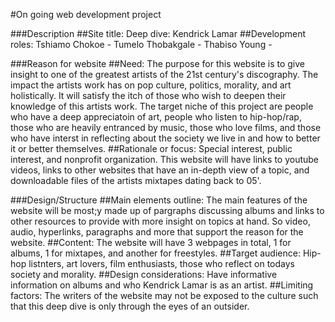 #On going web development project

###Description
##Site title: 		Deep dive: Kendrick Lamar
##Development roles: 	Tshiamo Chokoe - 
			Tumelo Thobakgale -
			Thabiso Young -


###Reason for website
##Need:			The purpose for this website is to give insight to one of the greatest artists of the 21st century's discography. The impact the artists work has on pop culture, politics, morality, and art holistically. It will satisfy the itch of those who wish to deepen their knowledge of this artists work. The target niche of this project are people who have a deep appreciatoin of art, people who listen to hip-hop/rap, those who are heavily entranced by music, those who love films, and those who have interst in reflecting about the society we live in and how to better it or better themselves.
##Rationale or focus:	Special interest, public interest, and nonprofit organization. This website will have links to youtube videos, links to other websites that have an in-depth view of a topic, and downloadable files of the artists mixtapes dating back to 05'.


###Design/Structure
##Main elements outline:	The main features of the website will be most;y made up of pargraphs discussing albums and links to other resources to provide with more insight on topics at hand. So video, audio, hyperlinks, paragraphs and more that support the reason for the website.
##Content:		The website will have 3 webpages in total, 1 for albums, 1 for mixtapes, and another for freestyles.
##Target audience:	Hip-hop listnters, art lovers, film enthusiasts, those who reflect on todays society and morality.
##Design considerations:	Have informative information on albums and who Kendrick Lamar is as an artist.
##Limiting factors:	The writers of the website may not be exposed to the culture such that this deep dive is only through the eyes of an outsider.

